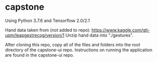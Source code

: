 # capstone
Using Python 3.7.6 and Tensorflow 2.0/2.1

Hand data taken from (not added to repo): https://www.kaggle.com/gti-upm/leapgestrecog/version/1
Unzip hand data into "./gestures".

After cloning this repo, copy all of the files and folders into the root directory of the capstone-ui repo. Instructions on running the application are found in the capstone-ui repo.